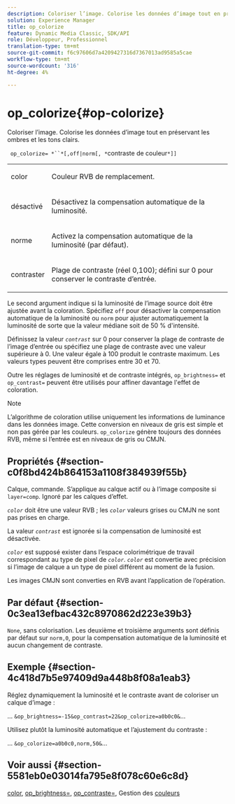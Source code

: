 ```yaml
---
description: Coloriser l’image. Colorise les données d’image tout en préservant les ombres et les tons clairs.
solution: Experience Manager
title: op_colorize
feature: Dynamic Media Classic, SDK/API
role: Développeur, Professionnel
translation-type: tm+mt
source-git-commit: f6c97606d7a4209427316d7367013ad9585a5cae
workflow-type: tm+mt
source-wordcount: '316'
ht-degree: 4%

---
```



# op_colorize{#op-colorize}

Coloriser l’image. Colorise les données d’image tout en préservant les ombres et les tons clairs.

` op_colorize= *``*[,off|norm[, *`contraste de couleur`*]]`

<table id="simpletable_768D6CDF3F734E7F89DC7AB2EAAC0C77"> 
 <tr class="strow"> 
  <td class="stentry"> <p> <span class="varname"> color </span> </p> </td> 
  <td class="stentry"> <p>Couleur RVB de remplacement. </p> </td> 
 </tr> 
 <tr class="strow"> 
  <td class="stentry"> <p> <span class="codeph"> désactivé </span> </p> </td> 
  <td class="stentry"> <p>Désactivez la compensation automatique de la luminosité. </p> </td> 
 </tr> 
 <tr class="strow"> 
  <td class="stentry"> <p> <span class="codeph"> norme  </span> </p> </td> 
  <td class="stentry"> <p>Activez la compensation automatique de la luminosité (par défaut). </p> </td> 
 </tr> 
 <tr class="strow"> 
  <td class="stentry"> <p> <span class="varname"> contraster </span> </p> </td> 
  <td class="stentry"> <p>Plage de contraste (réel 0,100); défini sur 0 pour conserver le contraste d’entrée. </p> </td> 
 </tr> 
</table>

Le second argument indique si la luminosité de l’image source doit être ajustée avant la coloration. Spécifiez `off` pour désactiver la compensation automatique de la luminosité ou `norm` pour ajuster automatiquement la luminosité de sorte que la valeur médiane soit de 50 % d&#39;intensité.

Définissez la valeur *`contrast`* sur 0 pour conserver la plage de contraste de l’image d’entrée ou spécifiez une plage de contraste avec une valeur supérieure à 0. Une valeur égale à 100 produit le contraste maximum. Les valeurs types peuvent être comprises entre 30 et 70.

Outre les réglages de luminosité et de contraste intégrés, `op_brightness=` et `op_contrast=` peuvent être utilisés pour affiner davantage l&#39;effet de coloration.

>[!NOTE]
>
>L’algorithme de coloration utilise uniquement les informations de luminance dans les données image. Cette conversion en niveaux de gris est simple et non pas gérée par les couleurs. `op_colorize` génère toujours des données RVB, même si l’entrée est en niveaux de gris ou CMJN.

## Propriétés {#section-c0f8bd424b864153a1108f384939f55b}

Calque, commande. S’applique au calque actif ou à l’image composite si `layer=comp`. Ignoré par les calques d’effet.

*`color`* doit être une valeur RVB ; les  *`color`* valeurs grises ou CMJN ne sont pas prises en charge.

La valeur *`contrast`* est ignorée si la compensation de luminosité est désactivée.

*`color`* est supposé exister dans l’espace colorimétrique de travail correspondant au type de pixel de  *`color`*. *`color`* est convertie avec précision si l’image de calque a un type de pixel différent au moment de la fusion.

Les images CMJN sont converties en RVB avant l’application de l’opération.

## Par défaut {#section-0c3ea13efbac432c8970862d223e39b3}

`None`, sans colorisation. Les deuxième et troisième arguments sont définis par défaut sur `norm,0`, pour la compensation automatique de la luminosité et aucun changement de contraste.

## Exemple {#section-4c418d7b5e97409d9a448b8f08a1eab3}

Réglez dynamiquement la luminosité et le contraste avant de coloriser un calque d’image :

... `&op_brightness=-15&op_contrast=22&op_colorize=a0b0c0&`...

Utilisez plutôt la luminosité automatique et l’ajustement du contraste :

... `&op_colorize=a0b0c0,norm,50&`...

## Voir aussi {#section-5581eb0e03014fa795e8f078c60e6c8d}

[color](/help/aem-is-ir-api/is-api/http-ref/image-serving-api-ref/c-http-protocol-reference/c-data-types/r-is-http-color.md),  [op_brightness=](../../../../../is-api/http-ref/image-serving-api-ref/c-http-protocol-reference/c-command-reference/r-op-brightness.md#reference-edf79dc41ae5411c80bec3ee3731c58a),  [op_contraste=](../../../../../is-api/http-ref/image-serving-api-ref/c-http-protocol-reference/c-command-reference/r-op-contrast.md#reference-b26dfa9869fd43bebea0fbb8e9fe743d), Gestion des  [couleurs](../../../../../is-api/http-ref/image-serving-api-ref/c-http-protocol-reference/c-syntax-and-features/r-color-management.md#reference-c7e4a72d589145189f7e4bcb6b4544d7)
